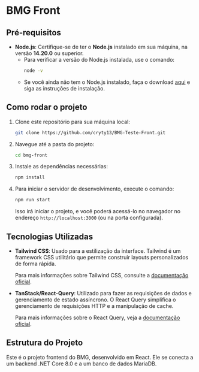 # BMG Front

## Pré-requisitos

- **Node.js**: Certifique-se de ter o **Node.js** instalado em sua máquina, na versão **14.20.0** ou superior.
  - Para verificar a versão do Node.js instalada, use o comando:
    ```bash
    node -v
    ```
  - Se você ainda não tem o Node.js instalado, faça o download [aqui](https://nodejs.org/) e siga as instruções de instalação.

## Como rodar o projeto

1. Clone este repositório para sua máquina local:

    ```bash
    git clone https://github.com/cryty13/BMG-Teste-Front.git
    ```

2. Navegue até a pasta do projeto:

    ```bash
    cd bmg-front
    ```

3. Instale as dependências necessárias:

    ```bash
    npm install
    ```

4. Para iniciar o servidor de desenvolvimento, execute o comando:

    ```bash
    npm run start
    ```

    Isso irá iniciar o projeto, e você poderá acessá-lo no navegador no endereço `http://localhost:3000` (ou na porta configurada).

## Tecnologias Utilizadas

- **Tailwind CSS**: Usado para a estilização da interface. Tailwind é um framework CSS utilitário que permite construir layouts personalizados de forma rápida.
  
  Para mais informações sobre Tailwind CSS, consulte a [documentação oficial](https://tailwindcss.com/docs).

- **TanStack/React-Query**: Utilizado para fazer as requisições de dados e gerenciamento de estado assíncrono. O React Query simplifica o gerenciamento de requisições HTTP e a manipulação de cache.

  Para mais informações sobre o React Query, veja a [documentação oficial](https://react-query.tanstack.com/).

## Estrutura do Projeto

Este é o projeto frontend do BMG, desenvolvido em React. Ele se conecta a um backend .NET Core 8.0 e a um banco de dados MariaDB.


